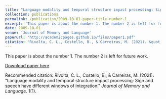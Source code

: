 ```yaml
---
title: "Language modality and temporal structure impact processing: Sign and speech have different windows of integration"
collection: publications
permalink: /publication/2009-10-01-paper-title-number-1
excerpt: 'This paper is about the number 1. The number 2 is left for future work.'
date: 2009-10-01
venue: 'Journal of Memory and Language'
paperurl: 'http://academicpages.github.io/files/paper1.pdf'
citation: 'Rivolta, C. L., Costello, B., & Carreiras, M. (2021). &quot;Language modality and temporal structure impact processing: Sign and speech have different windows of integration.&quot; <i>Journal of Memory and Language</i>. 1(1).'
---
```

This paper is about the number 1. The number 2 is left for future work.

[Download paper here](http://chiaralunariv.github.io/files/paper_1.pdf)

Recommended citation: Rivolta, C. L., Costello, B., & Carreiras, M. (2021). &quot;Language modality and temporal structure impact processing: Sign and speech have different windows of integration.&quot; <i>Journal of Memory and Language</i>. 1(1).